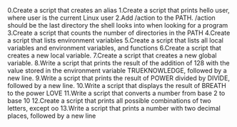 0.Create a script that creates an alias 1.Create a script that prints hello user, where user is the current Linux user 2.Add /action to the PATH. /action should be the last directory the shell looks into when looking for a program 3.Create a script that counts the number of directories in the PATH 4.Create a script that lists environment variables 5.Create a script that lists all local variables and environment variables, and functions 6.Create a script that creates a new local variable. 7.Create a script that creates a new global variable. 8.Write a script that prints the result of the addition of 128 with the value stored in the environment variable TRUEKNOWLEDGE, followed by a new line. 9.Write a script that prints the result of POWER divided by DIVIDE, followed by a new line. 10.Write a script that displays the result of BREATH to the power LOVE 11.Write a script that converts a number from base 2 to base 10 12.Create a script that prints all possible combinations of two letters, except oo 13.Write a script that prints a number with two decimal places, followed by a new line

